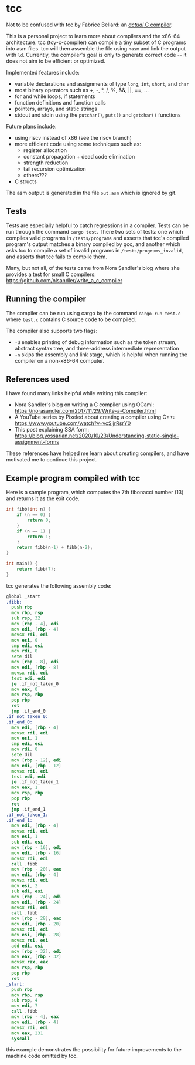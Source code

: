 # tcc

Not to be confused with tcc by Fabrice Bellard: an [*actual* C compiler](https://en.wikipedia.org/wiki/Tiny_C_Compiler).

This is a personal project to learn more about compilers and the x86-64 architecture.
tcc (toy-c-compiler) can compile a tiny subset of C programs into asm files.
tcc will then assemble the file using `nasm` and link the output with `ld`. Currently,
the compiler's goal is only to generate correct code -- it does not aim to be efficient or
optimized.

Implemented features include:

- variable declarations and assignments of type `long`, `int`, `short`, and `char`
- most binary operators such as +, -, *, /, %, &&, ||, ==, ...
- for and while loops, if statements
- function definitions and function calls
- pointers, arrays, and static strings
- stdout and stdin using the `putchar()`, `puts()` and `getchar()` functions

Future plans include:

- using riscv instead of x86 (see the riscv branch)
- more efficient code using some techniques such as:
  - register allocation
  - constant propagation + dead code elimination
  - strength reduction
  - tail recursion optimization
  - others???
- C structs

The asm output is generated in the file `out.asm` which is ignored by git.

## Tests

Tests are especially helpful to catch regressions in a compiler. Tests can be run through the command
`cargo test`. There two sets of tests: one which compiles valid programs in `/tests/programs` and asserts that tcc's
compiled program's output matches a binary compiled by gcc, and another which asks tcc to compile
a set of invalid programs in `/tests/programs_invalid`, and asserts that tcc fails to compile them.

Many, but not all, of the tests came from Nora Sandler's blog where she provides a test for small C compilers:
https://github.com/nlsandler/write_a_c_compiler

## Running the compiler

The compiler can be run using cargo by the command `cargo run test.c` where `test.c` contains
C source code to be compiled.

The compiler also supports two flags:

- `-d` enables printing of debug information such as the token stream, abstract syntax tree, and three-address intermediate representation
- `-n` skips the assembly and link stage, which is helpful when running the compiler on a non-x86-64 computer.

## References used

I have found many links helpful while writing this compiler:

- Nora Sandler's blog on writing a C compiler using OCaml: https://norasandler.com/2017/11/29/Write-a-Compiler.html
- A YouTube series by Pixeled about creating a compiler using C++: https://www.youtube.com/watch?v=vcSijrRsrY0
- This post explaining SSA form: https://blog.yossarian.net/2020/10/23/Understanding-static-single-assignment-forms

These references have helped me learn about creating compilers, and have motivated me to continue this project.

## Example program compiled with tcc

Here is a sample program, which computes the 7th fibonacci number (13)
and returns it as the exit code.

```C
int fibb(int n) {
    if (n == 0) {
        return 0;
    }
    if (n == 1) {
        return 1;
    }
    return fibb(n-1) + fibb(n-2);
}

int main() {
    return fibb(7);
}
```

tcc generates the following assembly code:

```asm
global _start
.fibb:
  push rbp
  mov rbp, rsp
  sub rsp, 32
  mov [rbp - 4], edi
  mov edi, [rbp - 4]
  movsx rdi, edi
  mov esi, 0
  cmp edi, esi
  mov rdi, 0
  sete dil
  mov [rbp - 8], edi
  mov edi, [rbp - 8]
  movsx rdi, edi
  test edi, edi
  je .if_not_taken_0
  mov eax, 0
  mov rsp, rbp
  pop rbp
  ret
  jmp .if_end_0
.if_not_taken_0:
.if_end_0:
  mov edi, [rbp - 4]
  movsx rdi, edi
  mov esi, 1
  cmp edi, esi
  mov rdi, 0
  sete dil
  mov [rbp - 12], edi
  mov edi, [rbp - 12]
  movsx rdi, edi
  test edi, edi
  je .if_not_taken_1
  mov eax, 1
  mov rsp, rbp
  pop rbp
  ret
  jmp .if_end_1
.if_not_taken_1:
.if_end_1:
  mov edi, [rbp - 4]
  movsx rdi, edi
  mov esi, 1
  sub edi, esi
  mov [rbp - 16], edi
  mov edi, [rbp - 16]
  movsx rdi, edi
  call .fibb
  mov [rbp - 20], eax
  mov edi, [rbp - 4]
  movsx rdi, edi
  mov esi, 2
  sub edi, esi
  mov [rbp - 24], edi
  mov edi, [rbp - 24]
  movsx rdi, edi
  call .fibb
  mov [rbp - 28], eax
  mov edi, [rbp - 20]
  movsx rdi, edi
  mov esi, [rbp - 28]
  movsx rsi, esi
  add edi, esi
  mov [rbp - 32], edi
  mov eax, [rbp - 32]
  movsx rax, eax
  mov rsp, rbp
  pop rbp
  ret
_start:
  push rbp
  mov rbp, rsp
  sub rsp, 4
  mov edi, 7
  call .fibb
  mov [rbp - 4], eax
  mov edi, [rbp - 4]
  movsx rdi, edi
  mov eax, 231
  syscall
```

this example demonstrates the possibility for future improvements to the machine code
omitted by tcc.
